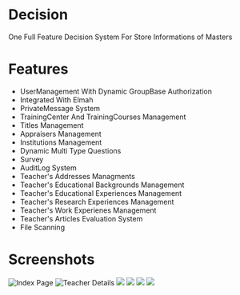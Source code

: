# Decision
One Full Feature Decision System For Store Informations of Masters
# Features
+ UserManagement With Dynamic GroupBase Authorization
+ Integrated With Elmah
+ PrivateMessage System
+ TrainingCenter And TrainingCourses Management
+ Titles Management
+ Appraisers Management
+ Institutions Management
+ Dynamic Multi Type Questions
+ Survey 
+ AuditLog System
+ Teacher's Addresses Managments
+ Teacher's Educational Backgrounds Management
+ Teacher's Educational Experiences Management
+ Teacher's Research Experiences Management
+ Teacher's Work Experienes Management
+ Teacher's Articles Evaluation System 
+ File Scanning

# Screenshots
![Index Page](http://www.dotnettips.info/file/image?name=1-5d57c3601d3e4a54918ef86de32b0e3f.jpg "")
![Teacher Details](http://www.dotnettips.info/file/image?name=2-bc7f4967a47a4d3ca9d8c6c9db9bc3b1.jpg "")
![](http://www.dotnettips.info/file/image?name=3-45b4fc0d20264567bbe932d6e1ac62b9.jpg "")
![](http://www.dotnettips.info/file/image?name=5-709783af212549ddb53a4a01ea73f186.jpg "")
![](http://www.dotnettips.info/file/image?name=6-8ba754dfdd4f42e2a49bfc777c787ac7.jpg "")
![](http://www.dotnettips.info/file/image?name=8-ecff2cd26f6a4f45928b2f63cfc91afc.jpg "")





